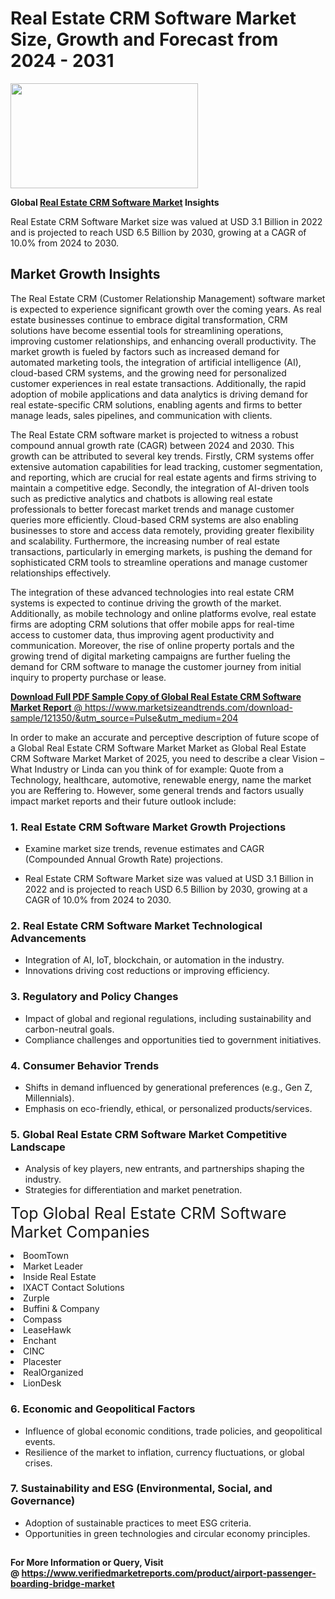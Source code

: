 <H1>Real Estate CRM Software Market Size, Growth and Forecast from 2024 - 2031</H1><img class="aligncenter size-medium wp-image-584254" src="https://thirdeyenews.in/wp-content/uploads/2024/09/Global-Market-Research-300x168.jpeg" alt="" width="300" height="168" /><p><strong>Global&nbsp;<a href="https://www.marketsizeandtrends.com/download-sample/121350/&amp;utm_source=Pulse&amp;utm_medium=204">Real Estate CRM Software Market</a> Insights</strong></p><p>Real Estate CRM Software Market size was valued at USD 3.1 Billion in 2022 and is projected to reach USD 6.5 Billion by 2030, growing at a CAGR of 10.0% from 2024 to 2030.</p><p><h2>Market Growth Insights</h2> <p>The Real Estate CRM (Customer Relationship Management) software market is expected to experience significant growth over the coming years. As real estate businesses continue to embrace digital transformation, CRM solutions have become essential tools for streamlining operations, improving customer relationships, and enhancing overall productivity. The market growth is fueled by factors such as increased demand for automated marketing tools, the integration of artificial intelligence (AI), cloud-based CRM systems, and the growing need for personalized customer experiences in real estate transactions. Additionally, the rapid adoption of mobile applications and data analytics is driving demand for real estate-specific CRM solutions, enabling agents and firms to better manage leads, sales pipelines, and communication with clients.</p> <p><a href="#"></a></p> <p>The Real Estate CRM software market is projected to witness a robust compound annual growth rate (CAGR) between 2024 and 2030. This growth can be attributed to several key trends. Firstly, CRM systems offer extensive automation capabilities for lead tracking, customer segmentation, and reporting, which are crucial for real estate agents and firms striving to maintain a competitive edge. Secondly, the integration of AI-driven tools such as predictive analytics and chatbots is allowing real estate professionals to better forecast market trends and manage customer queries more efficiently. Cloud-based CRM systems are also enabling businesses to store and access data remotely, providing greater flexibility and scalability. Furthermore, the increasing number of real estate transactions, particularly in emerging markets, is pushing the demand for sophisticated CRM tools to streamline operations and manage customer relationships effectively. <p>The integration of these advanced technologies into real estate CRM systems is expected to continue driving the growth of the market. Additionally, as mobile technology and online platforms evolve, real estate firms are adopting CRM solutions that offer mobile apps for real-time access to customer data, thus improving agent productivity and communication. Moreover, the rise of online property portals and the growing trend of digital marketing campaigns are further fueling the demand for CRM software to manage the customer journey from initial inquiry to property purchase or lease.</p> <p><a href="#"></p><p><span class=""><strong>Download Full PDF Sample Copy of Global Real Estate CRM Software Market Report</strong> @ <a href="https://www.marketsizeandtrends.com/download-sample/121350/&amp;utm_source=Pulse&amp;utm_medium=204" target="_blank">https://www.marketsizeandtrends.com/download-sample/121350/&amp;utm_source=Pulse&amp;utm_medium=204</a></span></p><p>In order to make an accurate and perceptive description of future scope of a Global&nbsp;Real Estate CRM Software Market Market as Global&nbsp;Real Estate CRM Software Market Market of 2025, you need to describe a clear Vision &ndash; What Industry or Linda can you think of for example: Quote from a Technology, healthcare, automotive, renewable energy, name the market you are Reffering to. However, some general trends and factors usually impact market reports and their future outlook include:</p><h3>1.&nbsp;<strong>Real Estate CRM Software Market Growth Projections</strong></h3><ul><li>Examine market size trends, revenue estimates and CAGR (Compounded Annual Growth Rate) projections.</li><li><p>Real Estate CRM Software Market size was valued at USD 3.1 Billion in 2022 and is projected to reach USD 6.5 Billion by 2030, growing at a CAGR of 10.0% from 2024 to 2030.</p></li></ul><h3>2.&nbsp;<strong>Real Estate CRM Software Market Technological Advancements</strong></h3><ul><li>Integration of AI, IoT, blockchain, or automation in the industry.</li><li>Innovations driving cost reductions or improving efficiency.</li></ul><h3>3.&nbsp;<strong>Regulatory and Policy Changes</strong></h3><ul><li>Impact of global and regional regulations, including sustainability and carbon-neutral goals.</li><li>Compliance challenges and opportunities tied to government initiatives.</li></ul><h3>4.&nbsp;<strong>Consumer Behavior Trends</strong></h3><ul><li>Shifts in demand influenced by generational preferences (e.g., Gen Z, Millennials).</li><li>Emphasis on eco-friendly, ethical, or personalized products/services.</li></ul><h3>5.&nbsp;<strong>Global Real Estate CRM Software Market Competitive Landscape</strong></h3><ul><li>Analysis of key players, new entrants, and partnerships shaping the industry.</li><li>Strategies for differentiation and market penetration.</li></ul><p data-pm-slice="1 1 []"><span style="color: inherit; font-family: inherit; font-size: 25px;">Top Global Real Estate CRM Software Market Companies</span></p><div class="" data-test-id=""><p><li>BoomTown</li><li> Market Leader</li><li> Inside Real Estate</li><li> IXACT Contact Solutions</li><li> Zurple</li><li> Buffini & Company</li><li> Compass</li><li> LeaseHawk</li><li> Enchant</li><li> CINC</li><li> Placester</li><li> RealOrganized</li><li> LionDesk</li></p></div><h3>6.&nbsp;<strong>Economic and Geopolitical Factors</strong></h3><ul><li>Influence of global economic conditions, trade policies, and geopolitical events.</li><li>Resilience of the market to inflation, currency fluctuations, or global crises.</li></ul><h3>7.&nbsp;<strong>Sustainability and ESG (Environmental, Social, and Governance)</strong></h3><ul><li>Adoption of sustainable practices to meet ESG criteria.</li><li>Opportunities in green technologies and circular economy principles.</li></ul><h2><strong style="font-size: 14px;">For More Information or Query, Visit @&nbsp;</strong><a style="background-color: #ffffff; font-size: 14px;" href="https://www.marketsizeandtrends.com/report/real-estate-crm-software-market/" target="_blank">https://www.verifiedmarketreports.com/product/airport-passenger-boarding-bridge-market</a></h2>
